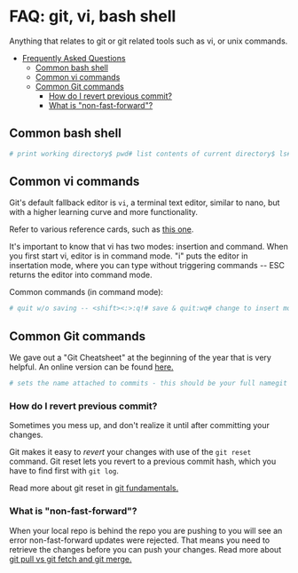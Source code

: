 # FAQ: git, vi, bash shell

Anything that relates to git or git related tools such as vi, or unix commands.

* [Frequently Asked Questions](git_faq.md#frequently-asked-questions)
  * [Common bash shell](git_faq.md#common-bash-shell)
  * [Common vi commands](git_faq.md#common-vi-commands)
  * [Common Git commands](git_faq.md#common-git-commands)
    * [How do I revert previous commit?](git_faq.md#how-do-i-revert-previous-commit)
    * [What is "non-fast-forward"?](git_faq.md#what-is-%22non-fast-forward%22)

## Common bash shell

```bash
# print working directory$ pwd# list contents of current directory$ ls# list contents of <dir>$ ls <dir># list all/hidden files$ ls -a# take me to my home directory$ cd# change directory to <dir name>$ cd <dir># change to directory above$ cd ..# type file to your screen$ cat <filename># make directory$ mkdir <dir_name># delete a file$ rm <filename># recursively delete a directory -- BE VERY CAREFUL WITH THIS COMMAND!!$ rm -rf <directory-name># move a file from current directory to another directory location$ mv <filename> <directory-location># rename a file in current directory -- applies to filename or directory name$ mv <oldname> <newname># move & rename a file from current directory to directory above$ mv <filename> ../<new-filename>
```

## Common vi commands

Git's default fallback editor is `vi`, a terminal text editor, similar to nano, but with a higher learning curve and more functionality.

Refer to various reference cards, such as [this one](https://www.ks.uiuc.edu/Training/Tutorials/Reference/virefcard.pdf).

It's important to know that vi has two modes: insertion and command. When you first start vi, editor is in command mode. "i" puts the editor in insertation mode, where you can type without triggering commands -- ESC returns the editor into command mode.

Common commands \(in command mode\):

```bash
# quit w/o saving -- <shift><:>:q!# save & quit:wq# change to insert modei# delete worddw
```

## Common Git commands

We gave out a "Git Cheatsheet" at the beginning of the year that is very helpful. An online version can be found [here.](https://services.github.com/on-demand/downloads/github-git-cheat-sheet.pdf)

```bash
# sets the name attached to commits - this should be your full namegit config --global user.name "name"# sets the email attached to commits - should be the email used for GitHubgit config --global user.email "email"# makes a new local repository with the specified namegit init <projectname># downloads a repository in the current directorygit clone <url>.git# stages all modified files for commitgit add .# commits all staged changes with a commit messagegit commit -m "Commit message"# pushes all commited changes to the origin repositorygit push origin master# pulls all changes from the latest version of the codegit pull upstream master# fetches the latest commits without merging themgit fetch <repository> <branch># gets rid of ALL your changes and resets the repository to upstream - use with EXTREME CAUTIONgit reset --hard upstream/master
```

### How do I revert previous commit?

Sometimes you mess up, and don't realize it until after committing your changes.

Git makes it easy to _revert_ your changes with use of the `git reset` command. Git reset lets you revert to a previous commit hash, which you have to find first with `git log`.

Read more about git reset in [git fundamentals.](https://github.com/Spartronics4915/developers_handbook/tree/30d0a3bea4d6340fca6351d388d8199a004316e2/git_introduction/git_fundamentals/README.md#git-init)

### What is "non-fast-forward"?

When your local repo is behind the repo you are pushing to you will see an error non-fast-forward updates were rejected. That means you need to retrieve the changes before you can push your changes. Read more about [git pull vs git fetch and git merge.](https://github.com/Spartronics4915/developers_handbook/tree/30d0a3bea4d6340fca6351d388d8199a004316e2/git_introduction/git_fundamentals/README.md)

